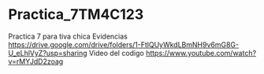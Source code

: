 # Practica_7TM4C123
Practica 7 para tiva chica
Evidencias https://drive.google.com/drive/folders/1-FtlQUyWkdLBmNH9v6mG8G-U_eLhlVyZ?usp=sharing
Video del codigo https://www.youtube.com/watch?v=rMYJdD2zoag
